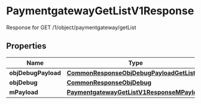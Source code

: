 

# PaymentgatewayGetListV1Response

Response for GET /1/object/paymentgateway/getList

## Properties

| Name | Type | Description | Notes |
|------------ | ------------- | ------------- | -------------|
|**objDebugPayload** | [**CommonResponseObjDebugPayloadGetList**](CommonResponseObjDebugPayloadGetList.md) |  |  |
|**objDebug** | [**CommonResponseObjDebug**](CommonResponseObjDebug.md) |  |  [optional] |
|**mPayload** | [**PaymentgatewayGetListV1ResponseMPayload**](PaymentgatewayGetListV1ResponseMPayload.md) |  |  |



